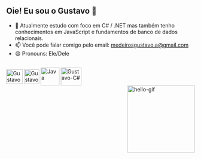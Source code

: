 ## Oie! Eu sou o Gustavo 👋

- 🌱 Atualmente estudo com foco em C# / .NET mas também tenho conhecimentos em JavaScript e fundamentos de banco de dados relacionais.
- 📫 Você pode falar comigo pelo email: medeirosgustavo.a@gmail.com
- 😄 Pronouns: Ele/Dele
##
<div>
  <img align="center" alt="Gustavo-C#" height="39" width="44" src="https://cdn.jsdelivr.net/gh/devicons/devicon/icons/csharp/csharp-original.svg" />
  <img align="center" alt="Gustavo-.net" height="39" width="40" src="https://user-images.githubusercontent.com/25181517/121405754-b4f48f80-c95d-11eb-8893-fc325bde617f.png" alt=".NET Core" title=".NET Core"/>
  <img align="center" height="48" width="50" src="https://user-images.githubusercontent.com/25181517/117201156-9a724800-adec-11eb-9a9d-3cd0f67da4bc.png" alt="Java" title="Java"/>
  <img align="center" alt="Gustavo-C#" height="48" width="55" src="https://user-images.githubusercontent.com/25181517/183896128-ec99105a-ec1a-4d85-b08b-1aa1620b2046.png" alt="MySQL" title="MySQL"/>
  </div>

  <img align="right" width="180" alt="hello-gif" src="https://thumbs.gfycat.com/PepperyGrizzledClownanemonefish-max-1mb.gif">


